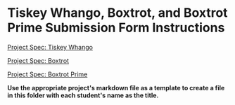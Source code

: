 # Tiskey Whango, Boxtrot, and Boxtrot Prime Submission Form Instructions
[Project Spec: Tiskey Whango](https://github.com/turingschool/lesson_plans/blob/master/ruby_04-apis_and_scalability/independent_study_project.markdown)

[Project Spec: Boxtrot](https://github.com/turingschool/lesson_plans/blob/master/ruby_04-apis_and_scalability/looking_for_project.markdown)

[Project Spec: Boxtrot Prime](https://github.com/turingschool/lesson_plans/blob/master/ruby_04-apis_and_scalability/boxtrot_prime_project.markdown)

**Use the appropriate project's markdown file as a template to create a file in this folder with each student's name as the title.**
